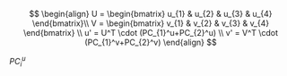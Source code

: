 $$
\begin{align}
U = \begin{bmatrix}
u_{1} & u_{2}  & u_{3} & u_{4}
\end{bmatrix}\\
V = \begin{bmatrix}
v_{1} & v_{2} & v_{3} & v_{4}
\end{bmatrix} \\
u' = U^T  \cdot (PC_{1}^u+PC_{2}^u) \\
v' = V^T  \cdot  (PC_{1}^v+PC_{2}^v)
\end{align}
$$

$PC_{i}^u$